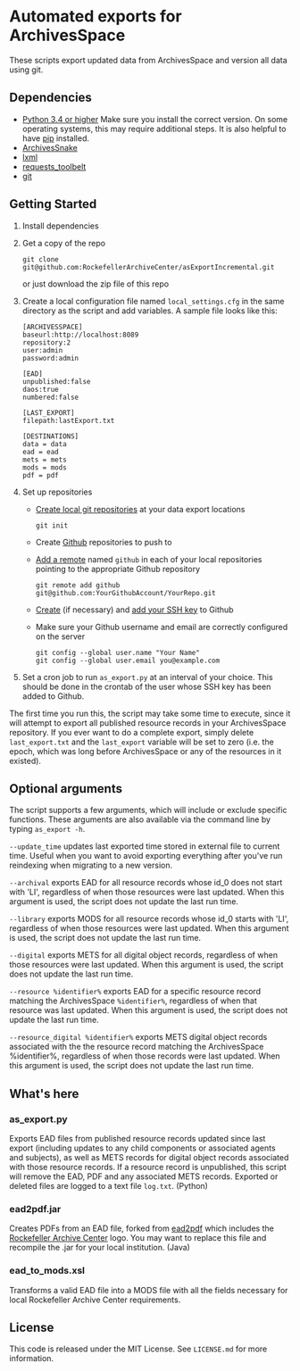 # Automated exports for ArchivesSpace
These scripts export updated data from ArchivesSpace and version all data using git.

## Dependencies

*   [Python 3.4 or higher](https://www.python.org/) Make sure you install the correct version. On some operating systems, this may require additional steps. It is also helpful to have [pip](https://pypi.python.org/pypi/pip) installed.
*   [ArchivesSnake](https://github.com/archivesspace-labs/ArchivesSnake/)
*   [lxml](https://lxml.de/)
*   [requests_toolbelt](https://github.com/sigmavirus24/requests-toolbelt)
*   [git](https://git-scm.com/)

## Getting Started

1.  Install dependencies
2.  Get a copy of the repo

        git clone git@github.com:RockefellerArchiveCenter/asExportIncremental.git

    or just download the zip file of this repo
3.  Create a local configuration file named `local_settings.cfg` in the same directory as the script and add variables. A sample file looks like this:

        [ARCHIVESSPACE]
        baseurl:http://localhost:8089
        repository:2
        user:admin
        password:admin

        [EAD]
        unpublished:false
        daos:true
        numbered:false

        [LAST_EXPORT]
        filepath:lastExport.txt

        [DESTINATIONS]
        data = data
        ead = ead
        mets = mets
        mods = mods
        pdf = pdf

4.  Set up repositories

    * [Create local git repositories](https://git-scm.com/book/en/v2/Git-Basics-Getting-a-Git-Repository) at your data export locations

          git init

    * Create [Github](http://github.com) repositories to push to
    * [Add a remote](http://git-scm.com/docs/git-remote) named `github` in each of your local repositories pointing to the appropriate Github repository

          git remote add github git@github.com:YourGithubAccount/YourRepo.git

    * [Create](https://help.github.com/articles/generating-a-new-ssh-key-and-adding-it-to-the-ssh-agent/) (if necessary) and [add your SSH key](https://help.github.com/articles/adding-a-new-ssh-key-to-your-github-account/) to Github
    * Make sure your Github username and email are correctly configured on the server

          git config --global user.name "Your Name"
          git config --global user.email you@example.com

5.  Set a cron job to run `as_export.py` at an interval of your choice. This should be done in the crontab of the user whose SSH key has been added to Github.

The first time you run this, the script may take some time to execute, since it will attempt to export all published resource records in your ArchivesSpace repository. If you ever want to do a complete export, simply delete `last_export.txt` and the `last_export` variable will be set to zero (i.e. the epoch, which was long before ArchivesSpace or any of the resources in it existed).

## Optional arguments
The script supports a few arguments, which will include or exclude specific functions. These arguments are also available via the command line by typing `as_export -h`.

`--update_time` updates last exported time stored in external file to current time. Useful when you want to avoid exporting everything after you've run reindexing when migrating to a new version.

`--archival` exports EAD for all resource records whose id_0 does not start with 'LI', regardless of when those resources were last updated. When this argument is used, the script does not update the last run time.

`--library` exports MODS for all resource records whose id_0 starts with 'LI', regardless of when those resources were last updated. When this argument is used, the script does not update the last run time.

`--digital` exports METS for all digital object records, regardless of when those resources were last updated. When this argument is used, the script does not update the last run time.

`--resource %identifier%` exports EAD for a specific resource record matching the ArchivesSpace  `%identifier%`, regardless of when that resource was last updated. When this argument is used, the script does not update the last run time.

`--resource_digital %identifier%` exports METS digital object records associated with the the resource record matching the ArchivesSpace %identifier%, regardless of when those records were last updated. When this argument is used, the script does not update the last run time.


## What's here

### as_export.py
Exports EAD files from published resource records updated since last export (including updates to any child components or associated agents and subjects), as well as METS records for digital object records associated with those resource records. If a resource record is unpublished, this script will remove the EAD, PDF and any associated METS records. Exported or deleted files are logged to a text file `log.txt`. (Python)

### ead2pdf.jar
Creates PDFs from an EAD file, forked from [ead2pdf](http://github.com/archivesspace/ead2pdf/) which includes the [Rockefeller Archive Center](https://github.com/RockefellerArchiveCenter) logo. You may want to replace this file and recompile the .jar for your local institution. (Java)

### ead_to_mods.xsl
Transforms a valid EAD file into a MODS file with all the fields necessary for local Rockefeller Archive Center requirements.

## License
This code is released under the MIT License. See `LICENSE.md` for more information.
